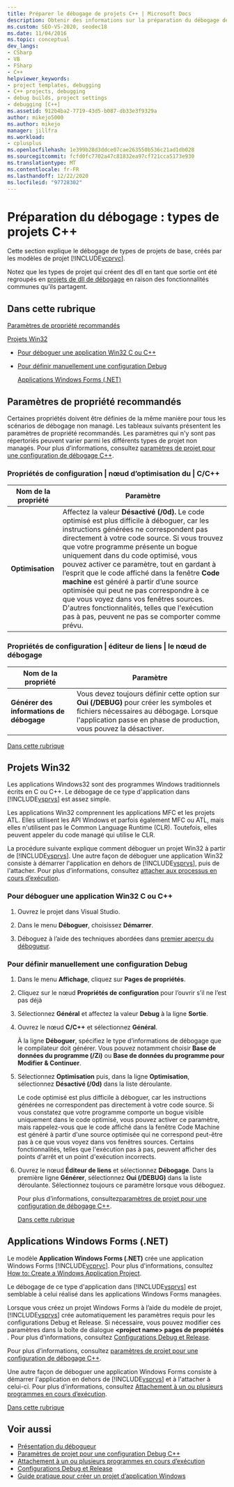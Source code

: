 ```yaml
---
title: Préparer le débogage de projets C++ | Microsoft Docs
description: Obtenir des informations sur la préparation du débogage des types de projet de base créés par les modèles de projet Visual C++ dans Visual Studio.
ms.custom: SEO-VS-2020, seodec18
ms.date: 11/04/2016
ms.topic: conceptual
dev_langs:
- CSharp
- VB
- FSharp
- C++
helpviewer_keywords:
- project templates, debugging
- C++ projects, debugging
- debug builds, project settings
- debugging [C++]
ms.assetid: 912b4ba2-7719-43d5-b087-db33e3f9329a
author: mikejo5000
ms.author: mikejo
manager: jillfra
ms.workload:
- cplusplus
ms.openlocfilehash: 1e399b28d3ddce07cae263550b536c21ad1db028
ms.sourcegitcommit: fcfd0fc7702a47c81832ea97cf721cca5173e930
ms.translationtype: MT
ms.contentlocale: fr-FR
ms.lasthandoff: 12/22/2020
ms.locfileid: "97728302"
---
```

# <a name="debugging-preparation-c-project-types"></a>Préparation du débogage : types de projets C++
Cette section explique le débogage de types de projets de base, créés par les modèles de projet [!INCLUDE[vcprvc](../code-quality/includes/vcprvc_md.md)].

 Notez que les types de projet qui créent des dll en tant que sortie ont été regroupés en [projets de dll de débogage](../debugger/debugging-dll-projects.md) en raison des fonctionnalités communes qu’ils partagent.

## <a name="in-this-topic"></a><a name="BKMK_In_this_topic"></a> Dans cette rubrique
 [Paramètres de propriété recommandés](#BKMK_Recommended_Property_Settings)

 [Projets Win32](#BKMK_Win32_Projects)

- [Pour déboguer une application Win32 C ou C++](#BKMK_To_debug_a_C_or_C___Win32_application)

- [Pour définir manuellement une configuration Debug](#BKMK_To_manually_set_a_Debug_configuration)

  [Applications Windows Forms (.NET)](#BKMK_Windows_Forms_Applications___NET_)

## <a name="recommended-property-settings"></a><a name="BKMK_Recommended_Property_Settings"></a> Paramètres de propriété recommandés
 Certaines propriétés doivent être définies de la même manière pour tous les scénarios de débogage non managé. Les tableaux suivants présentent les paramètres de propriété recommandés. Les paramètres qui n'y sont pas répertoriés peuvent varier parmi les différents types de projet non managés. Pour plus d’informations, consultez [paramètres de projet pour une configuration de débogage C++](../debugger/project-settings-for-a-cpp-debug-configuration.md).

### <a name="configuration-properties-124-cc-124-optimization-node"></a>Propriétés de configuration &#124; nœud d’optimisation du &#124; C/C++

|Nom de la propriété|Paramètre|
|-------------------|-------------|
|**Optimisation**|Affectez la valeur **Désactivé (/0d).** Le code optimisé est plus difficile à déboguer, car les instructions générées ne correspondent pas directement à votre code source. Si vous trouvez que votre programme présente un bogue uniquement dans du code optimisé, vous pouvez activer ce paramètre, tout en gardant à l’esprit que le code affiché dans la fenêtre **Code machine** est généré à partir d’une source optimisée qui peut ne pas correspondre à ce que vous voyez dans vos fenêtres sources. D'autres fonctionnalités, telles que l'exécution pas à pas, peuvent ne pas se comporter comme prévu.|

### <a name="configuration-properties-124-linker-124-debugging-node"></a>Propriétés de configuration &#124; éditeur de liens &#124; le nœud de débogage

|Nom de la propriété|Paramètre|
|-------------------|-------------|
|**Générer des informations de débogage**|Vous devez toujours définir cette option sur **Oui (/DEBUG)** pour créer les symboles et fichiers nécessaires au débogage. Lorsque l'application passe en phase de production, vous pouvez la désactiver.|

 [Dans cette rubrique](../debugger/debugging-preparation-visual-cpp-project-types.md#BKMK_In_this_topic)

## <a name="win32-projects"></a><a name="BKMK_Win32_Projects"></a> Projets Win32
 Les applications Windows32 sont des programmes Windows traditionnels écrits en C ou C++. Le débogage de ce type d'application dans [!INCLUDE[vsprvs](../code-quality/includes/vsprvs_md.md)] est assez simple.

 Les applications Win32 comprennent les applications MFC et les projets ATL. Elles utilisent les API Windows et parfois également MFC ou ATL, mais elles n'utilisent pas le Common Language Runtime (CLR). Toutefois, elles peuvent appeler du code managé qui utilise le CLR.

 La procédure suivante explique comment déboguer un projet Win32 à partir de [!INCLUDE[vsprvs](../code-quality/includes/vsprvs_md.md)]. Une autre façon de déboguer une application Win32 consiste à démarrer l'application en dehors de [!INCLUDE[vsprvs](../code-quality/includes/vsprvs_md.md)], puis de l'attacher. Pour plus d’informations, consultez [attacher aux processus en cours d’exécution](../debugger/attach-to-running-processes-with-the-visual-studio-debugger.md).

### <a name="to-debug-a-c-or-c-win32-application"></a><a name="BKMK_To_debug_a_C_or_C___Win32_application"></a> Pour déboguer une application Win32 C ou C++

1. Ouvrez le projet dans Visual Studio.

2. Dans le menu **Déboguer**, choisissez **Démarrer**.

3. Déboguez à l’aide des techniques abordées dans [premier aperçu du débogueur](../debugger/debugger-feature-tour.md).

### <a name="to-manually-set-a-debug-configuration"></a><a name="BKMK_To_manually_set_a_Debug_configuration"></a> Pour définir manuellement une configuration Debug

1. Dans le menu **Affichage**, cliquez sur **Pages de propriétés**.

2. Cliquez sur le nœud **Propriétés de configuration** pour l’ouvrir s’il ne l’est pas déjà

3. Sélectionnez **Général** et affectez la valeur **Debug** à la ligne **Sortie**.

4. Ouvrez le nœud **C/C++** et sélectionnez **Général**.

    À la ligne **Déboguer**, spécifiez le type d’informations de débogage que le compilateur doit générer. Vous pouvez notamment choisir **Base de données du programme (/Zi)** ou **Base de données du programme pour Modifier & Continuer**.

5. Sélectionnez **Optimisation** puis, dans la ligne **Optimisation**, sélectionnez **Désactivé (/0d)** dans la liste déroulante.

    Le code optimisé est plus difficile à déboguer, car les instructions générées ne correspondent pas directement à votre code source. Si vous constatez que votre programme comporte un bogue visible uniquement dans le code optimisé, vous pouvez activer ce paramètre, mais rappelez-vous que le code affiché dans la fenêtre Code Machine est généré à partir d'une source optimisée qui ne correspond peut-être pas à ce que vous voyez dans vos fenêtres sources. Certains fonctionnalités, telles que l'exécution pas à pas, peuvent afficher des points d'arrêt et un point d'exécution incorrects.

6. Ouvrez le nœud **Éditeur de liens** et sélectionnez **Débogage**. Dans la première ligne **Générer**, sélectionnez **Oui (/DEBUG)** dans la liste déroulante. Sélectionnez toujours ce paramètre lorsque vous déboguez.

   Pour plus d’informations, consultez[paramètres de projet pour une configuration de débogage C++](../debugger/project-settings-for-a-cpp-debug-configuration.md).

   [Dans cette rubrique](../debugger/debugging-preparation-visual-cpp-project-types.md#BKMK_In_this_topic)

## <a name="windows-forms-applications-net"></a><a name="BKMK_Windows_Forms_Applications___NET_"></a> Applications Windows Forms (.NET)
 Le modèle **Application Windows Forms (.NET)** crée une application Windows Forms [!INCLUDE[vcprvc](../code-quality/includes/vcprvc_md.md)]. Pour plus d'informations, consultez [How to: Create a Windows Application Project](/previous-versions/visualstudio/visual-studio-2010/42wc9kk5(v=vs.100)).

 Le débogage de ce type d'application dans [!INCLUDE[vsprvs](../code-quality/includes/vsprvs_md.md)] est semblable à celui réalisé dans les applications Windows Forms managées.

 Lorsque vous créez un projet Windows Forms à l’aide du modèle de projet, [!INCLUDE[vsprvs](../code-quality/includes/vsprvs_md.md)] crée automatiquement les paramètres requis pour les configurations Debug et Release. Si nécessaire, vous pouvez modifier ces paramètres dans la boîte de dialogue **\<project name> pages de propriétés** . Pour plus d’informations, consultez [Configurations Debug et Release](../debugger/how-to-set-debug-and-release-configurations.md).

 Pour plus d’informations, consultez [paramètres de projet pour une configuration de débogage C++](../debugger/project-settings-for-a-cpp-debug-configuration.md).

 Une autre façon de déboguer une application Windows Forms consiste à démarrer l'application en dehors de [!INCLUDE[vsprvs](../code-quality/includes/vsprvs_md.md)] et à l'attacher à celui-ci. Pour plus d’informations, consultez [Attachement à un ou plusieurs programmes en cours d’exécution](../debugger/attach-to-running-processes-with-the-visual-studio-debugger.md).

 [Dans cette rubrique](../debugger/debugging-preparation-visual-cpp-project-types.md#BKMK_In_this_topic)

## <a name="see-also"></a>Voir aussi
- [Présentation du débogueur](../debugger/debugger-feature-tour.md)
- [Paramètres de projet pour une configuration Debug C++](../debugger/project-settings-for-a-cpp-debug-configuration.md)
- [Attachement à un ou plusieurs programmes en cours d’exécution](../debugger/attach-to-running-processes-with-the-visual-studio-debugger.md)
- [Configurations Debug et Release](../debugger/how-to-set-debug-and-release-configurations.md)
- [Guide pratique pour créer un projet d’application Windows](/previous-versions/visualstudio/visual-studio-2010/42wc9kk5(v=vs.100))